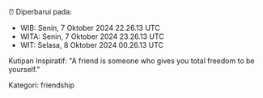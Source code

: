 ⏰ Diperbarui pada:
- WIB: Senin, 7 Oktober 2024 22.26.13 UTC
- WITA: Senin, 7 Oktober 2024 23.26.13 UTC
- WIT: Selasa, 8 Oktober 2024 00.26.13 UTC

Kutipan Inspiratif:
"A friend is someone who gives you total freedom to be yourself."


Kategori: friendship

